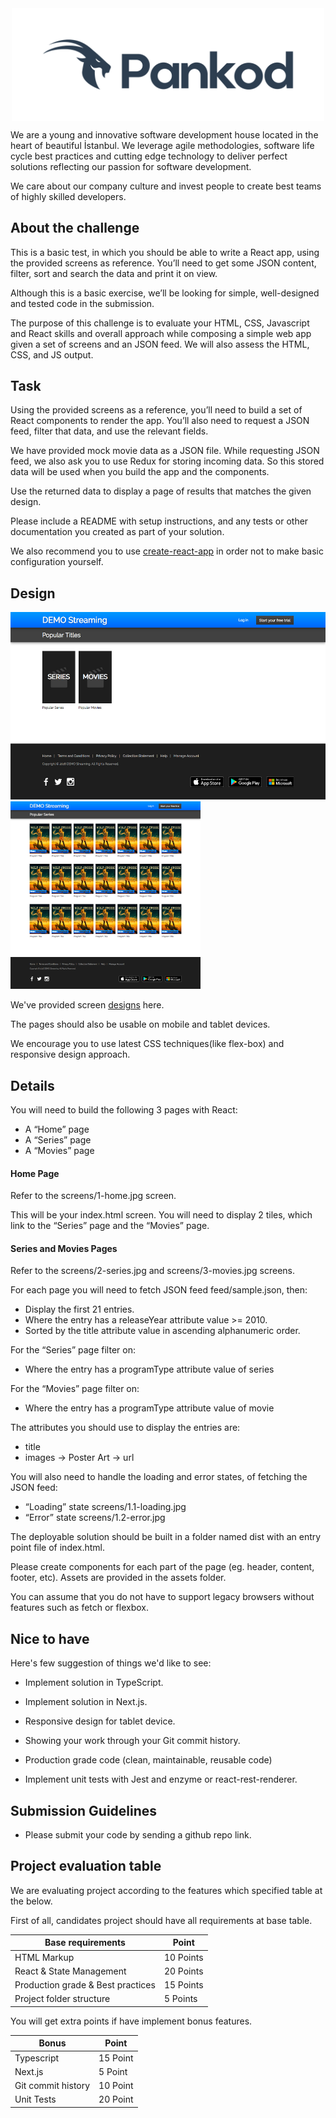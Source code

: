 
<div align="center">
    <img width="500"src="logo.jpg" align="center" />
</div>

We are a young and innovative software development house located in the heart of beautiful İstanbul. We leverage agile methodologies, software life cycle best practices and cutting edge technology to deliver perfect solutions reflecting our passion for software development. 

We care about our company culture and invest people to create best teams of highly skilled developers.

## About the challenge

This is a basic test, in which you should be able to write a React app, using the provided screens as reference. You’ll need to get some JSON content, filter, sort and search the data and print it on view.

Although this is a basic exercise, we’ll be looking for simple, well-designed and tested code in the submission.

The purpose of this challenge is to evaluate your HTML, CSS, Javascript and React skills and overall approach while composing a simple web app given a set of screens and an JSON feed. We will also assess the HTML, CSS, and JS output.

## Task

Using the provided screens as a reference, you’ll need to build a set of React components to render the app. You’ll also need to request a JSON feed, filter that data, and use the relevant fields. 

We have provided mock movie data as a JSON file. While requesting JSON feed, we also ask you to use Redux for storing incoming data. So this stored data will be used when you build the app and the components.

Use the returned data to display a page of results that matches the given design.

Please include a README with setup instructions, and any tests or other documentation you created as part of your solution.

We also recommend you to use [create-react-app](https://github.com/facebook/create-react-app)  in order not to make basic configuration yourself.



## Design

<div>
  <img src="./screens/1-home.jpg"  height="300" >
  <img src="./screens/2-series.jpg" height="300" >
 </div>

 We've provided screen [designs](./screens) here. 

The pages should also be usable on mobile and tablet devices.

We encourage you to use latest CSS techniques(like flex-box) and responsive design approach.


## Details
You will need to build the following 3 pages with React:

- A “Home” page
- A “Series” page
- A “Movies” page


#### Home Page
Refer to the screens/1-home.jpg screen.

This will be your index.html screen. You will need to display 2 tiles, which link to the “Series” page and the “Movies” page.

#### Series and Movies Pages
Refer to the screens/2-series.jpg and screens/3-movies.jpg screens.

For each page you will need to fetch JSON feed feed/sample.json, then:

- Display the first 21 entries.
- Where the entry has a releaseYear attribute value >= 2010.
- Sorted by the title attribute value in ascending alphanumeric order.

For the “Series” page filter on:

- Where the entry has a programType attribute value of series

For the “Movies” page filter on:
- Where the entry has a programType attribute value of movie


The attributes you should use to display the entries are:

- title
- images → Poster Art → url

You will also need to handle the loading and error states, of fetching the JSON feed:

- “Loading” state screens/1.1-loading.jpg
- “Error” state screens/1.2-error.jpg


The deployable solution should be built in a folder named dist with an entry point file of index.html.

Please create components for each part of the page (eg. header, content, footer, etc).
Assets are provided in the assets folder.

You can assume that you do not have to support legacy browsers without features such as fetch or flexbox.

## Nice to have 

Here's few suggestion of things we'd like to see:

- Implement solution in TypeScript.

- Implement solution in Next.js.

- Responsive design for tablet device.

- Showing your work through your Git commit history.

- Production grade code (clean, maintainable, reusable code)

- Implement unit tests with Jest and enzyme or react-rest-renderer.


## Submission Guidelines

* Please submit your code by sending a github repo link.

## Project evaluation table

We are evaluating project according to the features which specified table at the below.

First of all, candidates project should have all requirements at base table.

| Base requirements | Point |          
| --- | --- |
| HTML Markup | 10 Points |
| React & State Management | 20 Points |
| Production grade & Best practices | 15 Points |
| Project folder structure | 5 Points |

You will get extra points if have implement bonus features.

| Bonus   | Point |          
| --- | --- |
| Typescript | 15 Point |
| Next.js | 5 Point |
| Git commit history| 10 Point |
| Unit Tests | 20 Point |







